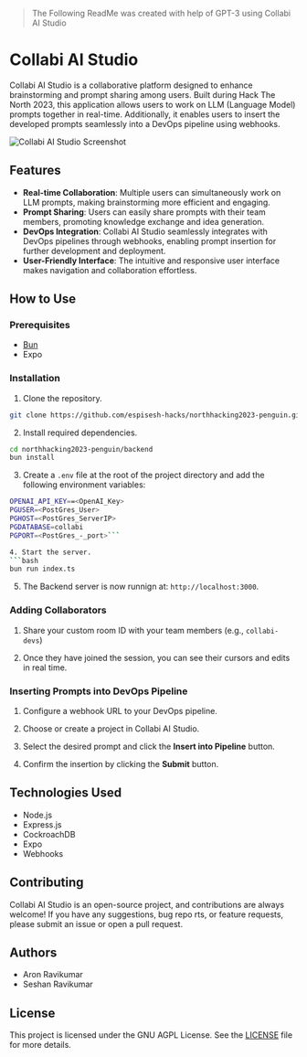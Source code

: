 > The Following ReadMe was created with help of GPT-3 using Collabi AI Studio
# Collabi AI Studio

Collabi AI Studio is a collaborative platform designed to enhance brainstorming and prompt sharing among users. Built during Hack The North 2023, this application allows users to work on LLM (Language Model) prompts together in real-time. Additionally, it enables users to insert the developed prompts seamlessly into a DevOps pipeline using webhooks.
                                                                                                                        
![Collabi AI Studio Screenshot](screenshot.png)
## Features
- **Real-time Collaboration**: Multiple users can simultaneously work on LLM prompts, making brainstorming more efficient and engaging.
- **Prompt Sharing**: Users can easily share prompts with their team members, promoting knowledge exchange and idea generation.
- **DevOps Integration**: Collabi AI Studio seamlessly integrates with DevOps pipelines through webhooks, enabling prompt insertion for further development and deployment.
- **User-Friendly Interface**: The intuitive and responsive user interface makes navigation and collaboration effortless.
                                                                                                                        
## How to Use

### Prerequisites
- [Bun](https://bun.sh)
- Expo
### Installation
1. Clone the repository.
```bash
git clone https://github.com/espisesh-hacks/northhacking2023-penguin.git
```
2. Install required dependencies.
```bash
cd northhacking2023-penguin/backend
bun install
```

3. Create a `.env` file at the root of the project directory and add the following environment variables:
```bash
OPENAI_API_KEY==<OpenAI_Key>
PGUSER=<PostGres_User>
PGHOST=<PostGres_ServerIP>
PGDATABASE=collabi
PGPORT=<PostGres_-_port>```

4. Start the server.
```bash
bun run index.ts
```

5. The Backend server is now runnign at: `http://localhost:3000`.

### Adding Collaborators

1. Share your custom room ID with your team members (e.g., `collabi-devs`)

2. Once they have joined the session, you can see their cursors and edits in real time.

### Inserting Prompts into DevOps Pipeline
1. Configure a webhook URL to your DevOps pipeline.

2. Choose or create a project in Collabi AI Studio.

3. Select the desired prompt and click the **Insert into Pipeline** button.

4. Confirm the insertion by clicking the **Submit** button.

## Technologies Used

- Node.js
- Express.js
- CockroachDB
- Expo
- Webhooks

## Contributing

Collabi AI Studio is an open-source project, and contributions are always welcome! If you have any suggestions, bug repo
rts, or feature requests, please submit an issue or open a pull request.

## Authors

- Aron Ravikumar
- Seshan Ravikumar

## License

This project is licensed under the GNU AGPL License. See the [LICENSE](LICENSE) file for more details.